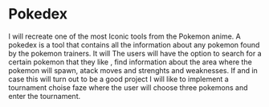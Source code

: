 # Pokedex

I will recreate one of the most Iconic tools from the Pokemon anime. A pokedex is a tool that contains all the information about any pokemon found by the pokemon trainers. It will The users will have the option to search for a certain pokemon that they like , find information about the area where the pokemon will spawn, atack moves and  strenghts and weaknesses. If and in case this will turn out to be a good project I will like to implement a tournament choise faze where the user will choose three pokemons and enter the tournament. 
